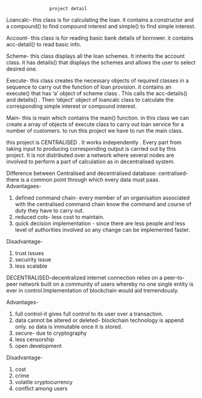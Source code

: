                     project detail

Loancalc- this class is for calculating the loan.
			it contains a constructor and a compound() to find compound interest and simple() to find simple interest.


Account- this class is for reading basic bank details of borrower.
			it contains acc-detail() to read basic info.


Scheme- this class displays all the loan schemes. It inherits the account class.
			it has details() that displays the schemes and allows the user to select desired one.


Execute- this class creates the necessary objects of required classes in a sequence to carry out the 
			function of loan provision.
			it contains an execute() that has ‘a’ object of scheme class . This calls the acc-details() and details() . Then ‘object’ object of loancalc class to calculate the corresponding simple interest or compound interest.

            
Main-      this is main which contains the main() function. 
			in this class we can create a array of objects of execute class to carry out loan service for a number of customers.
			to run this project we have to run the main class.






this project is CENTRALISED . It works independently . Every part from taking input to producing corresponding output is carried out by this project. It is not distributed over a network where several nodes are involved to perform a part of calculation as in decentralised system.







Difference between Centralised and decentralised database:
centralised- there is a common point through which every data must paas.
Advantagaes-

1. defined command chain- every member of an organisation associated with the centralised command chain know the command and course of duty they have to 			   carry out.
2. reduced cots- less cost to maintain.
3. quick decision implementation - since there are less people and less level of authorities involved so any change can be implemented faster.

Disadvantage-

1. trust issues
2. secuirity issue
3. less scalable

DECENTRALISED-decentralized internet connection relies on a peer-to-peer network built on a community of users whereby no one single entity is ever in control.Implementation of blockchain would aid tremendously.

Advantages-

1. full control-it gives full control to its user over a transaction.
2. data cannot be altered or deleted- blockchain technology is append only. so data is immutable once it is stored.
3. secure- due to cryptography
4. less censorship
5. open development

Disadvantage-
1. cost
2. crime
3. volatile cryptocurrency
4. conflict among users
